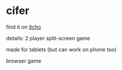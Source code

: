 # cifer

find it on [itcho]([url](https://astronald.itch.io/cifer)https://astronald.itch.io/cifer)


details:
2 player split-screen game

made for tablets (but can work on phone too)

browser game
